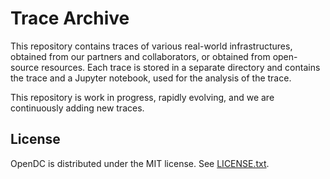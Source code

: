 # Trace Archive
This repository contains traces of various real-world infrastructures, obtained from  our partners and collaborators, or obtained from open-source resources. Each trace is stored in a separate directory and contains the trace and a Jupyter notebook, used for the analysis of the trace.

This repository is work in progress, rapidly evolving, and we are continuously adding new traces.

## License

OpenDC is distributed under the MIT license. See [LICENSE.txt](/LICENSE.txt).